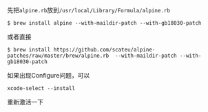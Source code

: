 先把`alpine.rb`放到`/usr/local/Library/Formula/alpine.rb`

    $ brew install alpine --with-maildir-patch --with-gb18030-patch


或者直接

    $ brew install https://github.com/scateu/alpine-patches/raw/master/brew/alpine.rb  --with-maildir-patch --with-gb18030-patch 


如果出现Configure问题，可以

    xcode-select --install

重新激活一下
